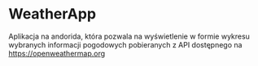 # WeatherApp
Aplikacja na andorida, która pozwala na wyświetlenie w formie wykresu wybranych informacji pogodowych pobieranych z API dostępnego na https://openweathermap.org
